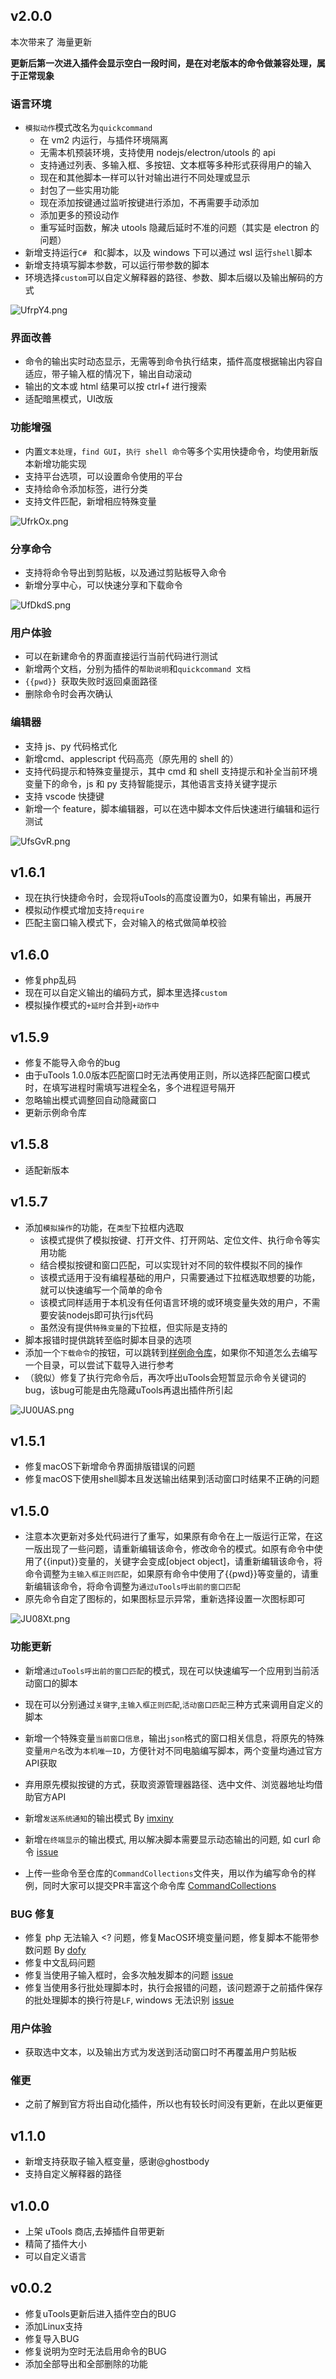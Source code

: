 ## v2.0.0

本次带来了 海量更新

**更新后第一次进入插件会显示空白一段时间，是在对老版本的命令做兼容处理，属于正常现象**

### 语言环境

- `模拟动作`模式改名为`quickcommand`
  - 在 vm2 内运行，与插件环境隔离
  - 无需本机预装环境，支持使用 nodejs/electron/utools 的 api
  - 支持通过列表、多输入框、多按钮、文本框等多种形式获得用户的输入
  - 现在和其他脚本一样可以针对输出进行不同处理或显示
  - 封包了一些实用功能
  - 现在添加按键通过监听按键进行添加，不再需要手动添加
  - 添加更多的预设动作
  - 重写延时函数，解决 utools 隐藏后延时不准的问题（其实是 electron 的问题）
- 新增支持运行`C# ` 和`C`脚本，以及 windows 下可以通过 wsl 运行`shell`脚本
- 新增支持填写脚本参数，可以运行带参数的脚本
- 环境选择`custom`可以自定义解释器的路径、参数、脚本后缀以及输出解码的方式

![UfrpY4.png](https://s1.ax1x.com/2020/07/20/UfrpY4.png)

### 界面改善

- 命令的输出实时动态显示，无需等到命令执行结束，插件高度根据输出内容自适应，带子输入框的情况下，输出自动滚动
- 输出的文本或 html 结果可以按 ctrl+f 进行搜索
- 适配暗黑模式，UI改版

### 功能增强

- 内置`文本处理`，`find GUI`，`执行 shell 命令`等多个实用快捷命令，均使用新版本新增功能实现
- 支持平台选项，可以设置命令使用的平台
- 支持给命令添加标签，进行分类
- 支持文件匹配，新增相应特殊变量

![UfrkOx.png](https://s1.ax1x.com/2020/07/20/UfrkOx.png)

### 分享命令

- 支持将命令导出到剪贴板，以及通过剪贴板导入命令
- 新增分享中心，可以快速分享和下载命令

![UfDkdS.png](https://s1.ax1x.com/2020/07/20/UfDkdS.png)

### 用户体验

- 可以在新建命令的界面直接运行当前代码进行测试
- 新增两个文档，分别为插件的`帮助说明`和`quickcommand 文档`
- `{{pwd}} `获取失败时返回桌面路径
- 删除命令时会再次确认

### 编辑器

- 支持 js、py 代码格式化
- 新增cmd、applescript 代码高亮（原先用的 shell 的）
- 支持代码提示和特殊变量提示，其中 cmd 和 shell 支持提示和补全当前环境变量下的命令，js 和 py 支持智能提示，其他语言支持关键字提示
- 支持 vscode 快捷键
- 新增一个 feature，脚本编辑器，可以在选中脚本文件后快速进行编辑和运行测试

![UfsGvR.png](https://s1.ax1x.com/2020/07/20/UfsGvR.png)

## v1.6.1

 - 现在执行快捷命令时，会现将uTools的高度设置为0，如果有输出，再展开
 - 模拟动作模式增加支持`require` 
 - 匹配主窗口输入模式下，会对输入的格式做简单校验

## v1.6.0

- 修复php乱码
- 现在可以自定义输出的编码方式，脚本里选择`custom`
- 模拟操作模式的`+延时`合并到`+动作中`

## v1.5.9

- 修复不能导入命令的bug
- 由于uTools 1.0.0版本匹配窗口时无法再使用正则，所以选择匹配窗口模式时，在填写进程时需填写进程全名，多个进程逗号隔开
- 忽略输出模式调整回自动隐藏窗口
- 更新示例命令库

## v1.5.8

- 适配新版本

## v1.5.7

- 添加`模拟操作`的功能，在`类型`下拉框内选取
  - 该模式提供了模拟按键、打开文件、打开网站、定位文件、执行命令等实用功能
  - 结合模拟按键和窗口匹配，可以实现针对不同的软件模拟不同的操作
  - 该模式适用于没有编程基础的用户，只需要通过下拉框选取想要的功能，就可以快速编写一个简单的命令
  - 该模式同样适用于本机没有任何语言环境的或环境变量失效的用户，不需要安装nodejs即可执行js代码
  - 虽然没有提供`特殊变量`的下拉框，但实际是支持的
- 脚本报错时提供跳转至临时脚本目录的选项
- 添加一个`下载命令`的按钮，可以跳转到[样例命令库]( https://github.com/fofolee/uTools-QuickerCommand/tree/master/CommandCollections )，如果你不知道怎么去编写一个目录，可以尝试下载导入进行参考
- （貌似）修复了执行完命令后，再次呼出uTools会短暂显示命令关键词的bug，该bug可能是由先隐藏uTools再退出插件所引起

![JU0UAS.png](https://s1.ax1x.com/2020/04/22/JU0UAS.png)

## v1.5.1
- 修复macOS下新增命令界面排版错误的问题
- 修复macOS下使用shell脚本且发送输出结果到活动窗口时结果不正确的问题

## v1.5.0

 - 注意本次更新对多处代码进行了重写，如果原有命令在上一版运行正常，在这一版出现了一些问题，请重新编辑该命令，修改命令的模式。如原有命令中使用了{{input}}变量的，关键字会变成[object object]，请重新编辑该命令，将命令调整为`主输入框正则匹配`，如果原有命令中使用了{{pwd}}等变量的，请重新编辑该命令，将命令调整为`通过uTools呼出前的窗口匹配`
 - 原先命令自定了图标的，如果图标显示异常，重新选择设置一次图标即可

![JU08Xt.png](https://s1.ax1x.com/2020/04/22/JU08Xt.png)

### 功能更新

- 新增`通过uTools呼出前的窗口匹配`的模式，现在可以快速编写一个应用到当前活动窗口的脚本
- 现在可以分别通过`关键字`,`主输入框正则匹配`,`活动窗口匹配`三种方式来调用自定义的脚本


- 新增一个特殊变量`当前窗口信息`，输出`json`格式的窗口相关信息，将原先的特殊变量`用户名`改为`本机唯一ID`，方便针对不同电脑编写脚本，两个变量均通过官方API获取
- 弃用原先模拟按键的方式，获取资源管理器路径、选中文件、浏览器地址均借助官方API
- 新增`发送系统通知`的输出模式 By [imxiny](https://github.com/imxiny)
- 新增`在终端显示`的输出模式, 用以解决脚本需要显示动态输出的问题, 如 curl 命令 [issue](https://github.com/fofolee/uTools-QuickerCommand/issues/3)
- 上传一些命令至仓库的`CommandCollections`文件夹，用以作为编写命令的样例，同时大家可以提交PR丰富这个命令库 [CommandCollections](https://github.com/fofolee/uTools-QuickerCommand/tree/master/CommandCollections)

### BUG 修复

- 修复 php 无法输入 <? 问题，修复MacOS环境变量问题，修复脚本不能带参数问题 By [dofy](https://github.com/dofy)
- 修复中文乱码问题
- 修复当使用子输入框时，会多次触发脚本的问题 [issue](https://github.com/fofolee/uTools-QuickerCommand/issues/5)
- 修复当使用多行批处理脚本时，执行会报错的问题，该问题源于之前插件保存的批处理脚本的换行符是`LF`, windows 无法识别 [issue](https://yuanliao.info/d/424/70)

### 用户体验

- 获取选中文本，以及输出方式为发送到活动窗口时不再覆盖用户剪贴板

### 催更

- 之前了解到官方将出自动化插件，所以也有较长时间没有更新，在此以更催更

## v1.1.0

- 新增支持获取子输入框变量，感谢@ghostbody
- 支持自定义解释器的路径

## v1.0.0

- 上架 uTools 商店,去掉插件自带更新
- 精简了插件大小
- 可以自定义语言

## v0.0.2

- 修复uTools更新后进入插件空白的BUG
- 添加Linux支持
- 修复导入BUG
- 修复说明为空时无法启用命令的BUG
- 添加全部导出和全部删除的功能
